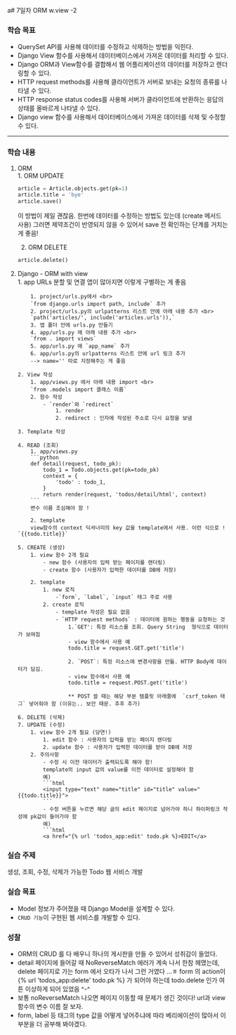 a# 7일차 ORM w.view -2

### 학습 목표

- QuerySet API를 사용해 데이터를 수정하고 삭제하는 방법을 익힌다.
- Django View 함수를 사용해서 데이터베이스에서 가져온 데이터를 처리할 수 있다.
- Django ORM과 View함수를 결합해서 웹 어플리케이션의 데이터를 저장하고 렌더링할 수 있다.
- HTTP request methods를 사용해 클라이언트가 서버로 보내는 요청의 종류를 나타낼 수 있다.
- HTTP response status codes를 사용해 서버가 클라이언트에 반환하는 응답의 상태를 올바르게 나타낼 수 있다.
- Django view 함수를 사용해서 데이터베이스에서 가져온 데이터를 삭제 및 수정할 수 있다.

---

### 학습 내용

1.  ORM
    <br> 1. ORM UPDATE

    ```python
    article = Article.objects.get(pk=1)
    article.title = 'bye'
    article.save()
    ```

    이 방법이 제일 괜찮음. 한번에 데이터를 수정하는 방법도 있는데 (create 메서드 사용) 그러면 제약조건이 반영되지 않을 수 있어서 save 전 확인하는 단계를 거치는 게 좋음!

    2. ORM DELETE

    ```python
    article.delete()
    ```

2.  Django - ORM with view<br> 1. app URLs 분할 및 연결
    앱이 많아지면 이렇게 구별하는 게 좋음

            1. project/urls.py에서 <br>
            `from django.urls import path, include` 추가
            2. project/urls.py의 urlpatterns 리스트 안에 아래 내용 추가 <br>
            `path('articles/', include('articles.urls')),`
            3. 앱 폴더 안에 urls.py 만들기
            4. app/urls.py 에 아래 내용 추가 <br>
            `from . import views`
            5. app/urls.py 에 `app_name` 추가
            6. app/urls.py의 urlpatterns 리스트 안에 url 링크 추가
            --> name='' 따로 지정해주는 게 좋음

        2. View 작성
            1. app/views.py 에서 아래 내용 import <br>
            `from .models import 클래스 이름`
            2. 함수 작성
                - `render`와 `redirect`
                    1. render
                    2. redirect : 인자에 작성된 주소로 다시 요청을 보냄

        3. Template 작성

        4. READ (조회)
            1. app/views.py
            ```python
            def detail(request, todo_pk):
                todo_1 = Todo.objects.get(pk=todo_pk)
                context = {
                    'todo' : todo_1,
                }
                return render(request, 'todos/detail/html', context)
            ```
            변수 이름 조심해야 함 !

            2. template
            view함수의 context 딕셔너리의 key 값을 template에서 사용. 이런 식으로 ! `{{todo.title}}`

        5. CREATE (생성)
            1. view 함수 2개 필요
                - new 함수 (사용자의 입력 받는 페이지를 렌더링)
                - create 함수 (사용자가 입력한 데이터를 DB에 저장)

            2. template
                1. new 로직
                    -`form`, `label`, `input` 태그 주로 사용
                2. create 로직
                    - template 작성은 필요 없음
                    - `HTTP request methods` : 데이터에 원하는 행동을 요청하는 것
                        1.`GET': 특정 리소스를 조회. Query String  형식으로 데이터가 보여짐
                        - view 함수에서 사용 예
                        todo.title = request.GET.get('title')

                        2. `POST`: 특정 리소스에 변경사항을 만듦. HTTP Body에 데이터가 담김.
                        - view 함수에서 사용 예
                        todo.title = request.POST.get('title')

                        ** POST 쓸 때는 해당 부분 템플릿 아래줄에  `csrf_token 태그` 넣어줘야 함 (이유는.. 보안 때문. 추후 추가)

        6. DELETE (삭제)
        7. UPDATE (수정)
            1. view 함수 2개 필요 (당연!)
                1. edit 함수 : 사용자의 입력을 받는 페이지 렌더링
                2. update 함수 : 사용자가 입력한 데이터를 받아 DB에 저장
            2. 주의사항
                - 수정 시 이전 데이터가 출력되도록 해야 함!
                template의 input 값의 value를 이전 데이터로 설정해야 함
                예)
                ```html
                <input type="text" name="title" id="title" value="{{todo.title}}">
                ```
                - 수정 버튼을 누르면 해당 글의 edit 페이지로 넘어가야 하니 하이퍼링크 작성에 pk값이 들어가야 함
                예)
                ```html
                <a href="{% url 'todos_app:edit' todo.pk %}>EDIT</a>

### 실습 주제

생성, 조회, 수정, 삭제가 가능한 Todo 웹 서비스 개발

### 실습 목표

- Model 정보가 주어졌을 때 Django Model을 설계할 수 있다.
- `CRUD 기능`이 구현된 웹 서비스를 개발할 수 있다.

### 성찰

- ORM의 CRUD 를 다 배우니 하나의 게시판을 만들 수 있어서 성취감이 들었다.
- detail 페이지에 들어갈 때 NoReverseMatch 에러가 계속 나서 한참 헤맸는데, delete 페이지로 가는 form 에서 오타가 나서 그런 거였다 ...ㅎ
  form 의 action이 {% url 'todos_app:delete' todo.pk %} 가 되어야 하는데 todo.delete 인가 여튼 이상하게 되어 있었음 ^-^
- 보통 noReverseMatch 나오면 페이지 이동할 때 문제가 생긴 것이다! url과 view 함수의 변수 이름 잘 보자.
- form, label 등 태그의 type 값을 어떻게 넣어주냐에 따라 베리에이션이 많아서 이 부분을 더 공부해 봐야겠다.
